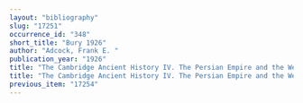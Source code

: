 ```yaml
---
layout: "bibliography"
slug: "17251"
occurrence_id: "348"
short_title: "Bury 1926"
author: "Adcock, Frank E. "
publication_year: "1926"
title: "The Cambridge Ancient History IV. The Persian Empire and the West"
title: "The Cambridge Ancient History IV. The Persian Empire and the West"
previous_item: "17254"
---
```

